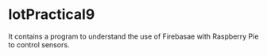 # IotPractical9
It contains a program to understand the use of Firebasae with Raspberry Pie to control sensors.
